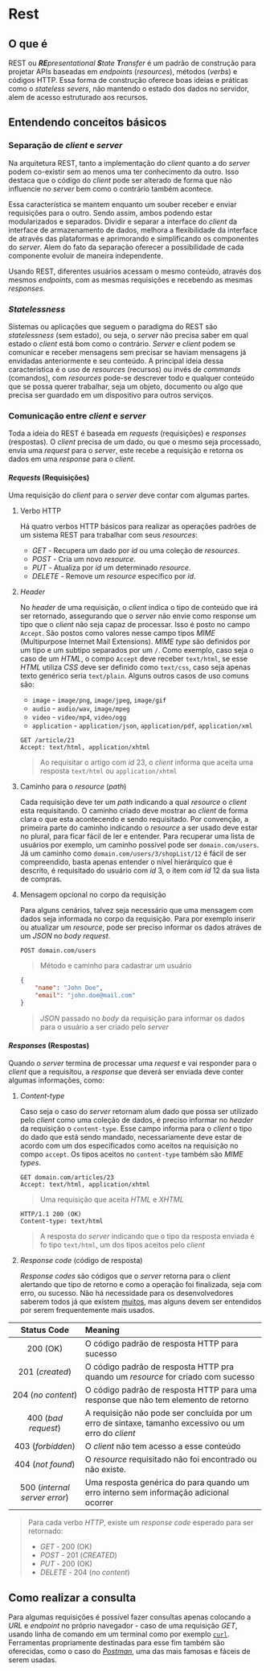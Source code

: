 # Rest

## O que é

REST ou _**RE**presentational **S**tate **T**ransfer_ é um padrão de construção para projetar APIs baseadas em _endpoints_ (_resources_), métodos (_verbs_) e códigos HTTP. Essa forma de construção oferece boas ideias e práticas como o _stateless severs_, não mantendo o estado dos dados no servidor, alem de acesso estruturado aos recursos.

## Entendendo conceitos básicos

### Separação de _client_ e _server_

Na arquitetura REST, tanto a implementação do _client_ quanto a do _server_ podem co-existir sem ao menos uma ter conhecimento da outro.
Isso destaca que o código do _client_ pode ser alterado de forma que não influencie no _server_ bem como o contrário também acontece.

Essa característica se mantem enquanto um souber receber e enviar requisições para o outro. Sendo assim, ambos podendo estar modularizados e separados. Dividir e separar a interface do _client_ da interface de armazenamento de dados, melhora a flexibilidade da interface de através das plataformas e aprimorando e simplificando os componentes do _server_. Alem do fato da separação oferecer a possibilidade de cada componente evoluir de maneira independente.

Usando REST, diferentes usuários acessam o mesmo conteúdo, através dos mesmos _endpoints_, com as mesmas requisições e recebendo as mesmas _responses_.

### _Statelessness_

Sistemas ou aplicações que seguem o paradigma do REST são _statelessness_ (sem estado), ou seja, o _server_ não precisa saber em qual estado o _client_ está bom como o contrário. _Server_ e _client_ podem se comunicar e receber mensagens sem precisar se haviam mensagens já envidadas anteriormente e seu conteúdo. A principal ideia dessa característica é o uso de _resources_ (recursos) ou invés de _commands_ (comandos), com _resources_ pode-se descrever todo e qualquer conteúdo que se possa querer trabalhar, seja um objeto, documento ou algo que precisa ser guardado em um dispositivo para outros serviços.

### Comunicação entre _client_ e _server_

Toda a ideia do REST é baseada em _requests_ (requisições) e _responses_ (respostas). O _client_ precisa de um dado, ou que o mesmo seja processado, envia uma _request_ para o _server_, este recebe a requisição e retorna os dados em uma _response_ para o _client_.

#### _Requests_ (Requisições)

Uma requisição do _client_ para o _server_ deve contar com algumas partes.

1. Verbo HTTP

    Há quatro verbos HTTP básicos para realizar as operações padrões de um sistema REST para trabalhar com seus _resources_:
    * _GET_ - Recupera um dado por _id_ ou uma coleção de _resources_.
    * _POST_ - Cria um novo _resource_.
    * _PUT_ - Atualiza por _id_ um determinado _resource_.
    * _DELETE_ - Remove um _resource_ específico por _id_.

2. _Header_

   No _header_ de uma requisição, o _client_ indica o tipo de conteúdo que irá ser retornado, assegurando que o _server_ não envie como response um tipo que o _client_ não seja capaz de processar. Isso é posto no campo `Accept`. São postos como valores nesse campo tipos _MIME_ (Multipurpose Internet Mail Extensions).
   _MIME type_ são definidos por um tipo e um subtipo separados por um `/`. Como exemplo, caso seja o caso de um _HTML_, o compo `Accept` deve receber `text/html`, se esse _HTML_ utiliza _CSS_ deve ser definido como `text/css`, caso seja apenas texto genérico seria `text/plain`.
   Alguns outros casos de uso comuns são:
   * `image` - `image/png`, `image/jpeg`, `image/gif`
   * `audio` - `audio/wav`, `image/mpeg`
   * `video` - `video/mp4`, `video/ogg`
   * `application` - `application/json`, `application/pdf`, `application/xml`

    ```http
    GET /article/23
    Accept: text/html, application/xhtml
    ```

    > Ao requisitar o artigo com _id_ 23, o _client_ informa que aceita uma resposta `text/html` ou `application/xhtml`

3. Caminho para o _resource_ (_path_)

    Cada requisição deve ter um _path_ indicando a qual _resource_ o _client_ esta requisitando. O caminho criado deve mostrar ao _client_ de forma clara o que esta acontecendo e sendo requisitado.
    Por convenção, a primeira parte do caminho indicando o _resource_ a ser usado deve estar no plural, para ficar fácil de ler e entender.
    Para recuperar uma lista de usuários por exemplo, um caminho possível pode ser `domain.com/users`. Já um caminho como `domain.com/users/3/shopList/12` é fácil de ser compreendido, basta apenas entender o nível hierárquico que é descrito, é requisitado do usuário com _id_ 3, o item com _id_ 12 da sua lista de compras.

4. Mensagem opcional no corpo da requisição

    Para alguns cenários, talvez seja necessário que uma mensagem com dados seja informada no corpo da requisição. Para por exemplo inserir ou atualizar um _resource_, pode ser preciso informar os dados atráves de um _JSON_ no _body request_.

    ```http
    POST domain.com/users
    ```

    > Método e caminho para cadastrar um usuário

    ```json
    {
        "name": "John Doe",
        "email": "john.doe@mail.com"
    }
    ```

    > _JSON_ passado no _body_ da requisição para informar os dados para o usuário a ser criado pelo _server_

#### _Responses_ (Respostas)

Quando o _server_ termina de processar uma _request_ e vai responder para o _client_ que a requisitou, a _response_ que deverá ser enviada deve conter algumas informações, como:

1. _Content-type_

    Caso seja o caso do _server_ retornam alum dado que possa ser utilizado pelo _client_ como uma coleção de dados, é preciso informar no _header_ da requisição o `content-type`. Esse campo informa para o _client_ o tipo do dado que está sendo mandado, necessariamente deve estar de acordo com um dos especificados como aceitos na requisição no compo `accept`. Os tipos aceitos no `content-type` também são _MIME types_.

    ```http
    GET domain.com/articles/23
    Accept: text/html, application/xhtml
    ```

    > Uma requisição que aceita _HTML_ e _XHTML_

    ```http
    HTTP/1.1 200 (OK)
    Content-type: text/html
    ```

    > A resposta do _server_ indicando que o tipo da resposta enviada é fo tipo `text/html`, um dos tipos aceitos pelo _client_

2. _Response code_ (código de resposta)

    _Response codes_ são códigos que o _server_ retorna para o _client_ alertando que tipo de retorno e como a operação foi finalizada, seja com erro, ou sucesso. Não há necessidade para os desenvolvedores saberem todos já que existem [muitos](https://goo.gl/L9dmrA), mas alguns devem ser entendidos por serem frequentemente mais usados.

|           Status Code         |             Meaning
| :---------------------------: | :---------------------------|
|            200 (OK)           | O código padrão de resposta HTTP para sucesso
|         201 (_created_)       | O código padrão de resposta HTTP pra quando um _resource_ for criado com sucesso
|       204 (_no content_)      | O código padrão de resposta HTTP para uma response que não tem elemento de retorno
|       400 (_bad request_)     | A requisição não pode ser concluída por um erro de sintaxe, tamanho excessivo ou um erro do _client_
|        403 (_forbidden_)      | O _client_ não tem acesso a esse conteúdo
|        404 (_not found_)      | O _resource_ requisitado não foi encontrado ou não existe.
| 500 (_internal server error_) | Uma resposta genérica do para quando um erro interno sem informação adicional ocorrer

> Para cada verbo _HTTP_, existe um _response code_ esperado para ser retornado:
> * _GET_ - 200 (OK)
> * _POST_ - 201 (_CREATED_)
> * _PUT_ - 200 (OK)
> * _DELETE_ - 204 (_no content_)

## Como realizar a consulta

Para algumas requisições é possível fazer consultas apenas colocando a _URL_ e _endpoint_ no próprio navegador - caso de uma requisição _GET_, usando linha de comando em um terminal como por exemplo [`curl`](https://goo.gl/vCvFsZ). Ferramentas propriamente destinadas para esse fim também são oferecidas, como o caso do [_Postman_](https://goo.gl/i2TnM8), uma das mais famosas e fáceis de serem usadas.